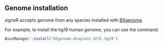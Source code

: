 ## Genome installation

signeR accepts genome from any species installed with [BSgenome](https://bioconductor.org/packages/release/BiocViews.html#___BSgenome).

For example, to install the hg19 human genome, you can use the command:
```R
BiocManager::install('BSgenome.Hsapiens.UCSC.hg19')
```
